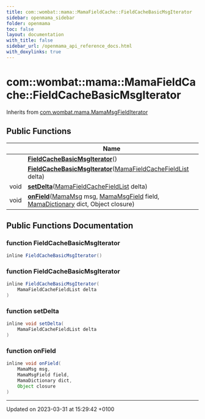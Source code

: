 ```yaml
---
title: com::wombat::mama::MamaFieldCache::FieldCacheBasicMsgIterator
sidebar: openmama_sidebar
folder: openmama
toc: false
layout: documentation
with_title: false
sidebar_url: /openmama_api_reference_docs.html
with_doxylinks: true
---
```


# com::wombat::mama::MamaFieldCache::FieldCacheBasicMsgIterator





Inherits from [com.wombat.mama.MamaMsgFieldIterator](interfacecom_1_1wombat_1_1mama_1_1MamaMsgFieldIterator.html)

## Public Functions

|                | Name           |
| -------------- | -------------- |
| | **[FieldCacheBasicMsgIterator](classcom_1_1wombat_1_1mama_1_1MamaFieldCache_1_1FieldCacheBasicMsgIterator.html#function-fieldcachebasicmsgiterator)**() |
| | **[FieldCacheBasicMsgIterator](classcom_1_1wombat_1_1mama_1_1MamaFieldCache_1_1FieldCacheBasicMsgIterator.html#function-fieldcachebasicmsgiterator)**([MamaFieldCacheFieldList](classcom_1_1wombat_1_1mama_1_1MamaFieldCacheFieldList.html) delta) |
| void | **[setDelta](classcom_1_1wombat_1_1mama_1_1MamaFieldCache_1_1FieldCacheBasicMsgIterator.html#function-setdelta)**([MamaFieldCacheFieldList](classcom_1_1wombat_1_1mama_1_1MamaFieldCacheFieldList.html) delta) |
| void | **[onField](classcom_1_1wombat_1_1mama_1_1MamaFieldCache_1_1FieldCacheBasicMsgIterator.html#function-onfield)**([MamaMsg](classcom_1_1wombat_1_1mama_1_1MamaMsg.html) msg, [MamaMsgField](classcom_1_1wombat_1_1mama_1_1MamaMsgField.html) field, [MamaDictionary](classcom_1_1wombat_1_1mama_1_1MamaDictionary.html) dict, Object closure) |

## Public Functions Documentation

### function FieldCacheBasicMsgIterator

```java
inline FieldCacheBasicMsgIterator()
```


### function FieldCacheBasicMsgIterator

```java
inline FieldCacheBasicMsgIterator(
    MamaFieldCacheFieldList delta
)
```


### function setDelta

```java
inline void setDelta(
    MamaFieldCacheFieldList delta
)
```


### function onField

```java
inline void onField(
    MamaMsg msg,
    MamaMsgField field,
    MamaDictionary dict,
    Object closure
)
```


-------------------------------

Updated on 2023-03-31 at 15:29:42 +0100